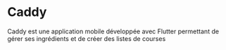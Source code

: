 # Caddy

Caddy est une application mobile développée avec Flutter permettant de gérer ses ingrédients et de créer des listes de courses
